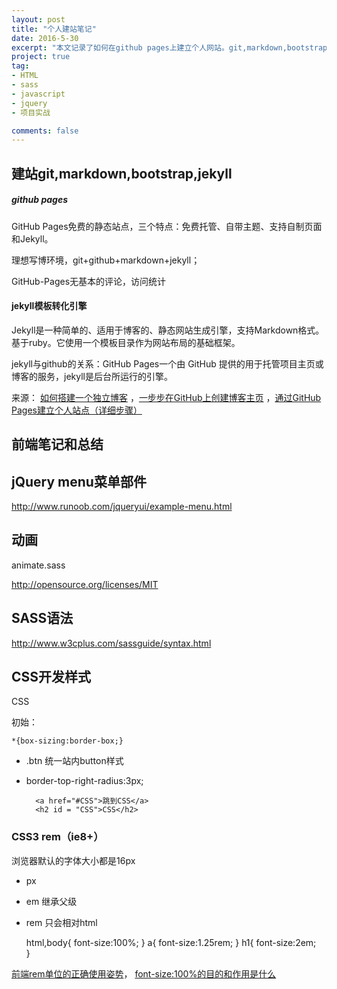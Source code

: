 ```yaml
---
layout: post
title: "个人建站笔记"
date: 2016-5-30
excerpt: "本文记录了如何在github pages上建立个人网站。git,markdown,bootstrap,jekyll。"
project: true
tag:
- HTML
- sass
- javascript
- jquery
- 项目实战

comments: false
---
```


## 建站git,markdown,bootstrap,jekyll
##### github pages

GitHub Pages免费的静态站点，三个特点：免费托管、自带主题、支持自制页面和Jekyll。

理想写博环境，git+github+markdown+jekyll；

GitHub-Pages无基本的评论，访问统计


#### jekyll模板转化引擎

Jekyll是一种简单的、适用于博客的、静态网站生成引擎，支持Markdown格式。基于ruby。它使用一个模板目录作为网站布局的基础框架。

jekyll与github的关系：GitHub Pages一个由 GitHub 提供的用于托管项目主页或博客的服务，jekyll是后台所运行的引擎。

来源：
<a href= "http://www.jianshu.com/p/05289a4bc8b2" target="_blank">如何搭建一个独立博客</a>
，<a href= "http://www.pchou.info/ssgithubPage/2013-01-03-build-github-blog-page-01.html" target="_blank">一步步在GitHub上创建博客主页</a>
，<a href = "http://www.cnblogs.com/purediy/archive/2013/03/07/2948892.html" target="_blank">通过GitHub Pages建立个人站点（详细步骤）</a>

## 前端笔记和总结

## jQuery menu菜单部件
http://www.runoob.com/jqueryui/example-menu.html



## 动画

animate.sass

http://opensource.org/licenses/MIT

## SASS语法
http://www.w3cplus.com/sassguide/syntax.html

## CSS开发样式
CSS

初始：

	*{box-sizing:border-box;}


- .btn 统一站内button样式
- border-top-right-radius:3px;


		<a href="#CSS">跳到CSS</a>
		<h2 id = "CSS">CSS</h2> 


### CSS3 rem（ie8+）

浏览器默认的字体大小都是16px
- px  
- em	继承父级
- rem	只会相对html


	html,body{
	font-size:100%;
	}
	a{
	font-size:1.25rem;
	}
	h1{
		font-size:2em;		
	}

<a href= "http://www.tuicool.com/articles/eY7NZn" target = "_blank">前端rem单位的正确使用姿势</a>，
<a href= "http://www.jb51.net/css/145926.html" target = "_blank">font-size:100%的目的和作用是什么</a>

